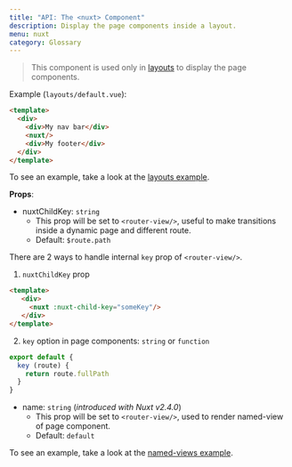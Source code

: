 ```yaml
---
title: "API: The <nuxt> Component"
description: Display the page components inside a layout.
menu: nuxt
category: Glossary
---
```


> This component is used only in [layouts](/guide/views#layouts) to display the page components.

Example (`layouts/default.vue`):

```html
<template>
  <div>
    <div>My nav bar</div>
    <nuxt/>
    <div>My footer</div>
  </div>
</template>
```

To see an example, take a look at the [layouts example](/examples/layouts).

**Props**:

- nuxtChildKey: `string`
  - This prop will be set to `<router-view/>`, useful to make transitions inside a dynamic page and different route.
  - Default: `$route.path`

There are 2 ways to handle internal `key` prop of `<router-view/>`.

1. `nuxtChildKey` prop

  ```html
  <template>
     <div>
       <nuxt :nuxt-child-key="someKey"/>
     </div>
  </template>
  ```

2. `key` option in page components: `string` or `function`

  ```js
  export default {
    key (route) {
      return route.fullPath
    }
  }
  ```

- name: `string` (_introduced with Nuxt v2.4.0_)
  - This prop will be set to `<router-view/>`, used to render named-view of page component.
  - Default: `default`

To see an example, take a look at the [named-views example](/examples/named-views).
